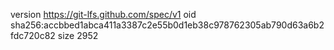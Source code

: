 version https://git-lfs.github.com/spec/v1
oid sha256:accbbed1abca411a3387c2e55b0d1eb38c978762305ab790d63a6b2fdc720c82
size 2952
